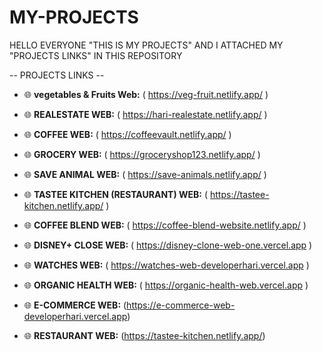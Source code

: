 # MY-PROJECTS
HELLO EVERYONE "THIS IS MY PROJECTS" AND I ATTACHED MY "PROJECTS LINKS" IN THIS REPOSITORY


-- PROJECTS LINKS --

- 🌐 **vegetables & Fruits Web:** (  https://veg-fruit.netlify.app/  )
 
- 🌐 **REALESTATE WEB:** (  https://hari-realestate.netlify.app/  )

- 🌐 **COFFEE WEB:** (  https://coffeevault.netlify.app/  )

- 🌐 **GROCERY WEB:** (  https://groceryshop123.netlify.app/  )

- 🌐 **SAVE ANIMAL WEB:** (  https://save-animals.netlify.app/  )

- 🌐 **TASTEE KITCHEN (RESTAURANT) WEB:** (  https://tastee-kitchen.netlify.app/  )

- 🌐 **COFFEE BLEND WEB:** (  https://coffee-blend-website.netlify.app/   )

- 🌐 **DISNEY+ CLOSE WEB:** (  https://disney-clone-web-one.vercel.app   )

- 🌐 **WATCHES WEB:** ( https://watches-web-developerhari.vercel.app )

- 🌐 **ORGANIC HEALTH WEB:** ( https://organic-health-web.vercel.app )

- 🌐 **E-COMMERCE WEB:** (https://e-commerce-web-developerhari.vercel.app)

- 🌐 **RESTAURANT WEB:** (https://tastee-kitchen.netlify.app/) 






